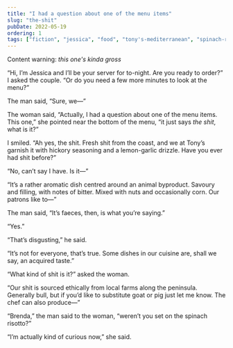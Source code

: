 ```yaml
---
title: "I had a question about one of the menu items"
slug: "the-shit"
pubDate: 2022-05-19
ordering: 1
tags: ["fiction", "jessica", "food", "tony's-mediterranean", "spinach-risotto", "restaurants", "gross"]
---
```


<div class="content-warning">
<span class="small-caps">Content warning</span>: <i>this one's kinda gross</i>
</div>

“<span class="small-caps">Hi, I’m Jessica</span> and I’ll be your server for to-night. Are you ready to order?” I asked the couple. “Or do you need a few more minutes to look at the menu?”

The man said, “Sure, we—”

The woman said, “Actually, I had a question about one of the menu items. This one,” she pointed near the bottom of the menu, “it just says _the shit_, what is it?”

I smiled. “Ah yes, the shit. Fresh shit from the coast, and we at Tony’s garnish it with hickory seasoning and a lemon-garlic drizzle. Have you ever had shit before?”

“No, can’t say I have. Is it—”

“It’s a rather aromatic dish centred around an animal byproduct. Savoury and filling, with notes of bitter. Mixed with nuts and occasionally corn. Our patrons like to—”

The man said, “It’s faeces, then, is what you’re saying.”

“Yes.”

“That’s disgusting,” he said.

“It’s not for everyone, that’s true. Some dishes in our cuisine are, shall we say, an acquired taste.”

“What kind of shit is it?” asked the woman.

“Our shit is sourced ethically from local farms along the peninsula. Generally bull, but if you’d like to substitute goat or pig just let me know. The chef can also produce—”

“Brenda,” the man said to the woman, “weren’t you set on the spinach risotto?”

“I’m actually kind of curious now,” she said.